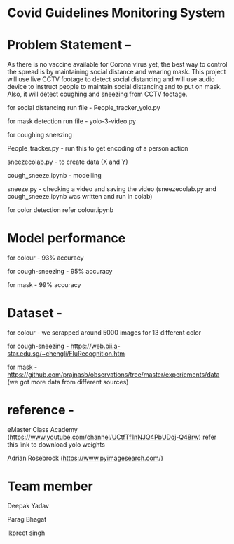 # Covid Guidelines Monitoring System

# Problem Statement –
As there is no vaccine available for Corona virus yet, the best way to control the spread is  by maintaining social distance and wearing mask. This project will use live CCTV footage to detect social distancing and will use audio device to instruct people to maintain social distancing and to put on mask. Also, it will detect coughing and sneezing from CCTV footage.


for social distancing run file - People_tracker_yolo.py


for mask detection run file - yolo-3-video.py


for coughing sneezing

People_tracker.py - run this to get encoding of a person action

sneezecolab.py - to create data (X and Y) 

cough_sneeze.ipynb - modelling

sneeze.py - checking a video and saving the video
(sneezecolab.py and cough_sneeze.ipynb  was written and run in colab)


for color detection refer colour.ipynb



# Model performance

for colour - 93% accuracy

for cough-sneezing - 95% accuracy

for mask - 99% accuracy



# Dataset - 

for colour - we scrapped around 5000 images for 13 different color

for cough-sneezing - https://web.bii.a-star.edu.sg/~chengli/FluRecognition.htm

for mask - https://github.com/prajnasb/observations/tree/master/experiements/data
(we got more data from different sources)



# reference - 

eMaster Class Academy (https://www.youtube.com/channel/UCtfTf1nNJQ4PbUDqj-Q48rw) refer this link to download yolo weights

Adrian Rosebrock (https://www.pyimagesearch.com/)



# Team member

Deepak Yadav

Parag Bhagat

Ikpreet singh
